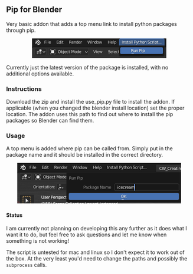 ## Pip for Blender

Very basic addon that adds a top menu link to install python packages through pip.

<p align='center'>
    <img src="docs/images/menu.png" />
</p>

Currently just the latest version of the package is installed, with no additional options available.

### Instructions

Download the zip and install the use_pip.py file to install the addon. If applicable (when you changed the blender install location) set the proper location. The addon uses this path to find out where to install the pip packages so Blender can find them.

### Usage

A top menu is added where pip can be called from. Simply put in the package name and it should be installed in the correct directory.

<p align='center'>
    <img src="docs/images/install_menu.png" />
</p>

#### Status

I am currently not planning on developing this any further as it does what I want it to do, but feel free to ask questions and let me know when something is not working!

The script is untested for mac and linux so I don't expect it to work out of the box. At the very least you'd need to change the paths and possibly the `subprocess` calls.